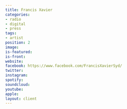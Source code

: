 ```yaml
---
title: Francis Xavier
categories:
- radio
- digital
- press
tags:
- artist
position: 2
image: 
is-featured: 
is-front: 
website: 
facebook: https://www.facebook.com/FrancisXavierSyd/
twitter: 
instagram: 
spotify: 
soundcloud: 
youtube: 
apple: 
layout: client
---
```


